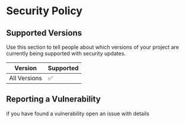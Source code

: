 # Security Policy

## Supported Versions

Use this section to tell people about which versions of your project are
currently being supported with security updates.

|    Version    |      Supported     |
| ------------- | ------------------ |
| All Versions  | :white_check_mark: |

## Reporting a Vulnerability

if you have found a vulnerability open an issue with details
